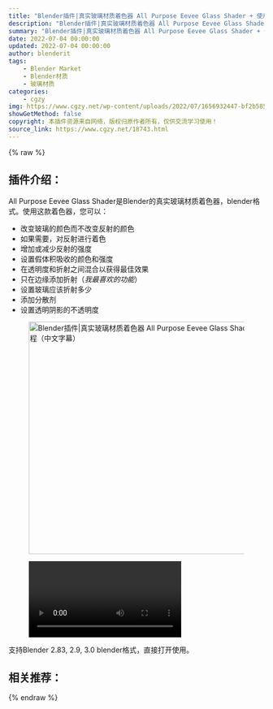 ```yaml
---
title: "Blender插件|真实玻璃材质着色器 All Purpose Eevee Glass Shader + 使用教程（中文字幕）"
description: "Blender插件|真实玻璃材质着色器 All Purpose Eevee Glass Shader + 使用教程（中文字幕）"
summary: "Blender插件|真实玻璃材质着色器 All Purpose Eevee Glass Shader + 使用教程（中文字幕）"
date: 2022-07-04 00:00:00
updated: 2022-07-04 00:00:00
author: blenderit
tags: 
    - Blender Market
    - Blender材质
    - 玻璃材质
categories:
    - cgzy
img: https://www.cgzy.net/wp-content/uploads/2022/07/1656932447-bf2b585aaeb7a04.jpg
showGetMethod: false
copyright: 本插件资源来自网络，版权归原作者所有，仅供交流学习使用！
source_link: https://www.cgzy.net/18743.html
---
```


{% raw %}
<div class="wp-block-pandastudio-title"><div class="title_style_01"><h2 id="h2-0">插件介绍：</h2></div></div><p class="is-style-text-indent-2em">All Purpose Eevee Glass Shader是Blender的真实玻璃材质着色器，blender格式。使用这款着色器，您可以：</p><ul><li>改变玻璃的颜色而不改变反射的颜色</li><li>如果需要，对反射进行着色 </li><li>增加或减少反射的强度</li><li>设置假体积吸收的颜色和强度 </li><li>在透明度和折射之间混合以获得最佳效果</li><li>只在边缘添加折射（<em>我最喜欢的功能</em>）</li><li>设置玻璃应该折射多少 </li><li>添加分散剂 </li><li>设置透明阴影的不透明度</li></ul><div class="wp-block-image is-style-border-round-and-with-shadow"><figure class="aligncenter size-full"><img fetchpriority="high" decoding="async" width="512" height="458" src="https://www.cgzy.net/wp-content/uploads/2022/07/1656932447-bf2b585aaeb7a04.jpg" class="wp-image-18744" title="Blender插件|真实玻璃材质着色器 All Purpose Eevee Glass Shader + 使用教程（中文字幕）" alt="Blender插件|真实玻璃材质着色器 All Purpose Eevee Glass Shader + 使用教程（中文字幕）"></figure></div><figure class="wp-block-video aligncenter"><video controls src="https://videohw-platform.cdn.huya.com/1048585/1259544907209/41909857/f50ce8e7f4e15a9b9f609a20751bb571.mp4"></video></figure><div class="wp-block-pandastudio-tips"><div class="tip success "><p>支持Blender 2.83, 2.9, 3.0 blender格式，直接打开使用。</p>
</div></div><div class="wp-block-pandastudio-title"><div class="title_style_01"><h2 id="h2-1">相关推荐：</h2></div></div>
<div style="display: none">cgzy</div>
{% endraw %}